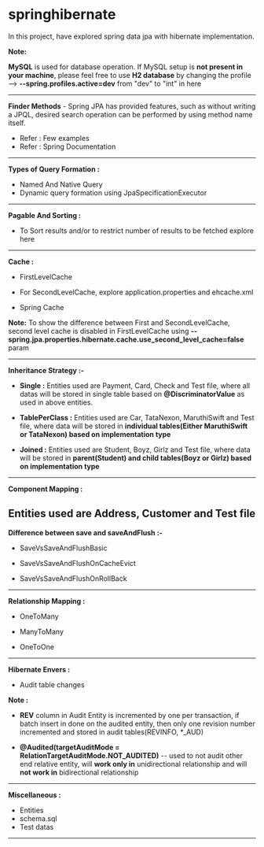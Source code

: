 # springhibernate
In this project, have explored spring data jpa with hibernate implementation.

**Note:**

**MySQL** is used for database operation. If MySQL setup is **not present in your machine**, please feel free to use **H2 database** by changing the profile --> **--spring.profiles.active=dev** from "dev" to "int" in <a href="https://github.com/sureshbabk19698/springhibernate/blob/main/src/test/java/com/sk/hibernate/annotation/SpringBootTestByProfile.java" style="text-decoration:none;">here</a>

----------------------------------------------------------------------------------------------
**Finder Methods** - Spring JPA has provided features, such as without writing a JPQL, desired search operation can be performed by using method name itself.
* Refer : <a href="https://github.com/sureshbabk19698/springhibernate/blob/main/src/test/java/com/sk/hibernate/product/ProductApplicationTests.java" style="text-decoration:none;">Few examples</a>
* Refer : <a href="https://docs.spring.io/spring-data/jpa/docs/current/reference/html/#repository-query-keywords" style="text-decoration:none;">Spring Documentation</a>

-----------------------------------------------------------------------------------------------
**Types of Query Formation :**

* <a href="https://github.com/sureshbabk19698/springhibernate/blob/main/src/test/java/com/sk/hibernate/onetoone/NamedAndNativeQueryExecutionTest.java" style="text-decoration:none;">Named And Native Query</a>
* Dynamic query formation using <a href="https://github.com/sureshbabk19698/springhibernate/blob/main/src/test/java/com/sk/hibernate/onetoone/DynamicQueryExecutionTest.java" style="text-decoration:none;">JpaSpecificationExecutor</a>

----------------------------------------------------------------------------------------------
**Pagable And Sorting :**

* To Sort results and/or to restrict number of results to be fetched explore <a href="https://github.com/sureshbabk19698/springhibernate/blob/main/src/test/java/com/sk/hibernate/bank/BankApplicationTests.java" style="text-decoration:none;">here</a>

------------------------------------------------------------------------------------------------

**Cache :** 
* <a href="https://github.com/sureshbabk19698/springhibernate/blob/main/src/test/java/com/sk/hibernate/product/ProductApplicationFirstLevelCacheTest.java" style="text-decoration:none;">FirstLevelCache</a>

* For <a href="https://github.com/sureshbabk19698/springhibernate/blob/main/src/test/java/com/sk/hibernate/product/ProductApplicationSecondLevelCacheTest.java" style="text-decoration:none;">SecondLevelCache</a>, explore <a href="https://github.com/sureshbabk19698/springhibernate/blob/main/src/main/resources/application.properties" style="text-decoration:none;">application.properties</a> and <a href="https://github.com/sureshbabk19698/springhibernate/blob/main/src/main/resources/ehcache.xml" style="text-decoration:none;">ehcache.xml</a>

* <a href="https://github.com/sureshbabk19698/springhibernate/blob/main/src/test/java/com/sk/hibernate/product/ProductApplicationSpringCacheTest.java" style="text-decoration:none;">Spring Cache</a>

**Note:**     To show the difference between First and SecondLevelCache, second level cache is disabled in FirstLevelCache using
**--spring.jpa.properties.hibernate.cache.use_second_level_cache=false** param

------------------------------------------------------------------------------------------------
**Inheritance Strategy :-**

* **Single :**  Entities used are Payment, Card, Check and <a href="https://github.com/sureshbabk19698/springhibernate/tree/main/src/test/java/com/sk/hibernate/inheritancestrategy/single/IStrategySingleApplicationTest.java" style="text-decoration:none;">Test file</a>, where all datas will be stored in single table based on **@DiscriminatorValue** as used in above entities.


* **TablePerClass :**  Entities used are Car, TataNexon, MaruthiSwift and <a href="https://github.com/sureshbabk19698/springhibernate/tree/main/src/test/java/com/sk/hibernate/inheritancestrategy/tableperclass/IStrategyTablePerClassApplicationTest.java" style="text-decoration:none;">Test file</a>, where data will be stored in **individual tables(Either MaruthiSwift or TataNexon) based on implementation type**


* **Joined :** Entities used are Student, Boyz, Girlz and <a href="https://github.com/sureshbabk19698/springhibernate/tree/main/src/test/java/com/sk/hibernate/inheritancestrategy/joined/IStrategyJoinedApplicationTest.java" style="text-decoration:none;">Test file</a>, where data will be stored in **parent(Student) and child tables(Boyz or Girlz) based on implementation type**

-------------------------------------------------------------------------------------------------
**Component Mapping :** 

Entities used are Address, Customer and <a href="https://github.com/sureshbabk19698/springhibernate/tree/main/src/test/java/com/sk/hibernate/componentmapping/CustomerApplicationTest.java" style="text-decoration:none;">Test file</a>
------------------------------------------------------------------------------------------------
**Difference between save and saveAndFlush :-**

* <a href="https://github.com/sureshbabk19698/springhibernate/blob/main/src/test/java/com/sk/hibernate/bank/SaveVsSaveAndFlushBasic.java" style="text-decoration:none;">SaveVsSaveAndFlushBasic</a>

* <a href="https://github.com/sureshbabk19698/springhibernate/blob/main/src/test/java/com/sk/hibernate/bank/SaveVsSaveAndFlushOnCacheEvict.java" style="text-decoration:none;">SaveVsSaveAndFlushOnCacheEvict</a>

* <a href="https://github.com/sureshbabk19698/springhibernate/blob/main/src/test/java/com/sk/hibernate/bank/SaveVsSaveAndFlushOnRollBack.java" style="text-decoration:none;">SaveVsSaveAndFlushOnRollBack</a>

------------------------------------------------------------------------------------------------
**Relationship Mapping :**

* <a href="https://github.com/sureshbabk19698/springhibernate/blob/main/src/test/java/com/sk/hibernate/onetomany/UserClientApplicationTest.java" style="text-decoration:none;">OneToMany</a>
* <a href="https://github.com/sureshbabk19698/springhibernate/blob/main/src/test/java/com/sk/hibernate/manytomany/ProgrammerApplicationTest.java" style="text-decoration:none;">ManyToMany</a>

* <a href="https://github.com/sureshbabk19698/springhibernate/blob/main/src/test/java/com/sk/hibernate/onetoone/LicenseApplicationTest.java" style="text-decoration:none;">OneToOne</a>

-------------------------------------------------------------------------------------------------------
**Hibernate Envers :**
* <a href="https://github.com/sureshbabk19698/springhibernate/blob/main/src/test/java/com/sk/hibernate/audit/CricketMatchApplicationTest.java" style="text-decoration:none;"> Audit table changes</a>
 </a>
 
**Note :**

* **REV** column in <a href="https://github.com/sureshbabk19698/springhibernate/blob/main/src/main/java/com/sk/hibernate/audit/Audit.java" style="text-decoration:none;">Audit </a>Entity is incremented by one  per transaction, if batch insert in done on the audited entity, then only one revision number incremented and stored in audit tables(REVINFO, *_AUD) 


* **@Audited(targetAuditMode = RelationTargetAuditMode.NOT_AUDITED)**  -- used to not audit other end relative entity, will **work only in** <a href="https://github.com/sureshbabk19698/springhibernate/blob/main/src/main/java/com/sk/hibernate/audit/ICCRanking.java" style="text-decoration:none;">unidirectional relationship</a> and will **not work in** <a href="https://github.com/sureshbabk19698/springhibernate/blob/main/src/main/java/com/sk/hibernate/audit/ICCRanking.java" style="text-decoration:none;"> bidirectional relationship</a> 
 
---------------------------------------------------------------------------------------------------------

**Miscellaneous :**
* <a href="https://github.com/sureshbabk19698/springhibernate/tree/main/src/main/java/com/sk/hibernate/entity" style="text-decoration:none;">Entities</a>
* <a href="https://github.com/sureshbabk19698/springhibernate/blob/main/src/main/resources/schema.sql" style="text-decoration:none;">schema.sql</a>
* <a href="https://github.com/sureshbabk19698/springhibernate/tree/main/src/test/resources/db/data" style="text-decoration:none;">Test datas</a>

------------------------------------------------------------------------------------------------------